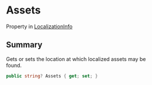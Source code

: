 # Assets

Property in [LocalizationInfo](yarn.compiler.project.localizationinfo.md)

## Summary

Gets or sets the location at which localized assets may be\
found.

```csharp
public string? Assets { get; set; }
```
